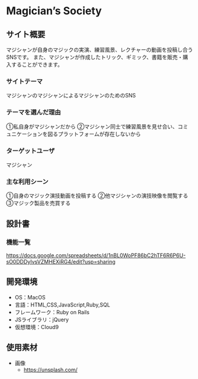 # Magician’s Society

## サイト概要
マジシャンが自身のマジックの実演、練習風景、レクチャーの動画を投稿し合うSNSです。
また、マジシャンが作成したトリック、ギミック、書籍を販売・購入することができます。

### サイトテーマ
マジシャンのマジシャンによるマジシャンのためのSNS

### テーマを選んだ理由
①私自身がマジシャンだから
②マジシャン同士で練習風景を見せ合い、コミュニケーションを図るプラットフォームが存在しないから

### ターゲットユーザ
マジシャン

### 主な利用シーン
①自身のマジック演技動画を投稿する
②他マジシャンの演技映像を閲覧する
③マジック製品を売買する

## 設計書

### 機能一覧
https://docs.google.com/spreadsheets/d/1nBL0WoPF86bC2hTF6R6P6U-sO0DDDyIvsVZMHEXiRG4/edit?usp=sharing

## 開発環境
- OS：MacOS
- 言語：HTML,CSS,JavaScript,Ruby,SQL
- フレームワーク：Ruby on Rails
- JSライブラリ：jQuery
- 仮想環境：Cloud9

## 使用素材
- 画像
  - https://unsplash.com/